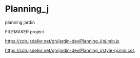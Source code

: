 # Planning_j
 planning jardin

FILEMAKER project

https://cdn.jsdelivr.net/gh/jardin-dev/Planning_j/pj.min.js

https://cdn.jsdelivr.net/gh/jardin-dev/Planning_j/style-pj.min.css